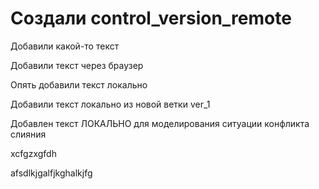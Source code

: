 ﻿# Создали control_version_remote

Добавили какой-то текст 

Добавили текст через браузер

Опять добавили текст локально

Добавили текст локально из новой ветки ver_1

Добавлен текст ЛОКАЛЬНО для моделирования ситуации конфликта слияния


xcfgzxgfdh

afsdlkjgalfjkghalkjfg
